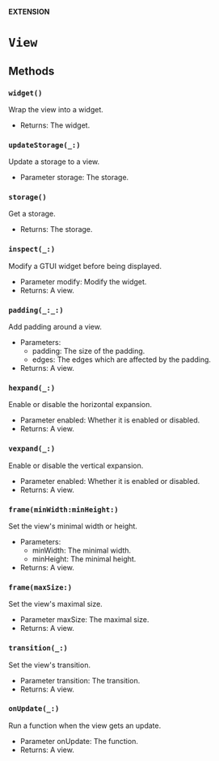 **EXTENSION**

# `View`

## Methods
### `widget()`

Wrap the view into a widget.
- Returns: The widget.

### `updateStorage(_:)`

Update a storage to a view.
- Parameter storage: The storage.

### `storage()`

Get a storage.
- Returns: The storage.

### `inspect(_:)`

Modify a GTUI widget before being displayed.
- Parameter modify: Modify the widget.
- Returns: A view.

### `padding(_:_:)`

Add padding around a view.
- Parameters:
  - padding: The size of the padding.
  - edges: The edges which are affected by the padding.
- Returns: A view.

### `hexpand(_:)`

Enable or disable the horizontal expansion.
- Parameter enabled: Whether it is enabled or disabled.
- Returns: A view.

### `vexpand(_:)`

Enable or disable the vertical expansion.
- Parameter enabled: Whether it is enabled or disabled.
- Returns: A view.

### `frame(minWidth:minHeight:)`

Set the view's minimal width or height.
- Parameters:
  - minWidth: The minimal width.
  - minHeight: The minimal height.
- Returns: A view.

### `frame(maxSize:)`

Set the view's maximal size.
- Parameter maxSize: The maximal size.
- Returns: A view.

### `transition(_:)`

Set the view's transition.
- Parameter transition: The transition.
- Returns: A view.

### `onUpdate(_:)`

Run a function when the view gets an update.
- Parameter onUpdate: The function.
- Returns: A view.
